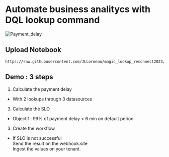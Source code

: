 # Automate business analitycs with DQL lookup command
![Payment_delay](https://github.com/JLLormeau/reconnect2023/blob/main/payment_delay.png?raw=true)

## Upload Notebook
  
    https://raw.githubusercontent.com/JLLormeau/magic_lookup_reconnect2023/main/magic_lookup_reconnect2023.json  


##  Demo : 3 steps 
1) Calculate the payment delay  

- With 2 lookups through 3 datasources  

3) Calculate the SLO   

- Objectif : 99% of payment delay < 6 min on default period  

3) Create the workflow  

- If SLO is not successful  
Send the result on the webhook.site  
Ingest the values on your tenant.
